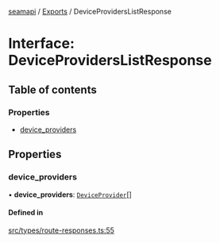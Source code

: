 [seamapi](../README.md) / [Exports](../modules.md) / DeviceProvidersListResponse

# Interface: DeviceProvidersListResponse

## Table of contents

### Properties

- [device\_providers](DeviceProvidersListResponse.md#device_providers)

## Properties

### device\_providers

• **device\_providers**: [`DeviceProvider`](DeviceProvider.md)[]

#### Defined in

[src/types/route-responses.ts:55](https://github.com/seamapi/javascript/blob/main/src/types/route-responses.ts#L55)
